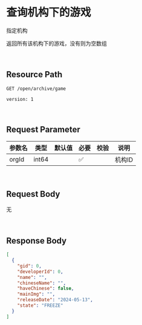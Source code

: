 # 查询机构下的游戏

指定机构

返回所有该机构下的游戏，没有则为空数组


<br>

## Resource Path

`GET /open/archive/game `

`version: 1`

<br>

## Request Parameter


| 参数名 | 类型    |   默认值  | 必要  | 校验  | 说明   |
|-----|-------|-----|-----|-----|------|
| orgId | int64 |     |   ✅  |     | 机构ID |

<br>

## Request Body
无

<br>

## Response Body
```json
[
  {
    "gid": 0,
    "developerId": 0,
    "name": "",
    "chineseName": "",
    "haveChinese": false,
    "mainImg": "",
    "releaseDate": "2024-05-13",
    "state": "FREEZE"
  }
]
```
